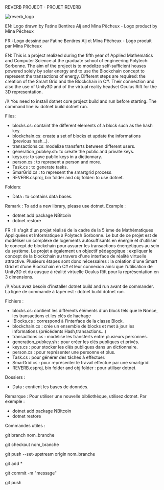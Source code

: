 REVERB PROJECT - PROJET REVERB

![reverb_logo](https://user-images.githubusercontent.com/23095219/49184256-2dc30b80-f35f-11e8-8993-9886b3b68fd8.png)

EN: Logo drawn by Fatine Bentires Alj and Mina Pêcheux - Logo product by Mina Pêcheux 

FR : Logo dessiné par Fatine Bentires Alj et Mina Pêcheux - Logo produit par Mina Pêcheux 

EN: 
This is a project realized during the fifth year of Applied Mathematics and Computer Science at the graduate school of engineering Polytech Sorbonne. The aim of the project is to modelize self-sufficient houses powered solely by solar energy and to use the Blockchain concept to represent the transactions of energy. 
Different steps are required: the creation of the Smart Grid and the Blockchain in C#. Their connection and also the use of Unity3D and of the virtual reality headset Oculus Rift for the 3D representation.

/!\ You need to install dotnet core project build and run before starting. The command line is: dotnet build dotnet run.

Files:

- blocks.cs: containt the different elements of a block such as the hash key. 
- blockchain.cs: create a set of blocks et update the informations (previous hash...).
- transactions.cs: modelize transferts between different users. 
- generation_pubkey.sh: to create the public and private keys.
- keys.cs: to save public keys in a dictionnary. 
- person.cs : to represent a person and more. 
- Task.cs : to generate tasks. 
- SmarGrid.cs : to represent the smartgrid process.
- REVERB.csproj, bin folder and obj folder: to use dotnet. 

Folders: 

- Data : to contains data bases.

Remark : To add a new library, please use dotnet. 
Example : 
- dotnet add package NBitcoin
- dotnet restore

FR : 
Il s'agit d'un projet réalisé de la cadre de la 5 ème de Mathématiques Appliquées et Informatique à Polytech Sorbonne. 
Le but de ce projet est de modéliser un complexe de logements autosuffisants en énergie et d'utiliser le concept de blockchain pour assurer les transactions énergétiques au sein du système. 
Le projet a également un objectif pédagogique : expliquer le concept de la blockchain au travers d'une interface de réalité virtuelle attractive. 
Plusieurs étapes sont donc nécessaires : la création d'une Smart Grid et d'une Blockchain en C# et leur connexion ainsi que l'utilisation de Unity3D et du casque à réalité virtuelle Oculus Rift pour la représentation en 3 dimensions.

/!\ Vous avez besoin d'installer  dotnet build and run avant de commander. La ligne de commande à taper est : dotnet build dotnet run.

Fichiers : 

- blocks.cs: contient les différents éléments d'un block tels que le Nonce, les transactions et les clés de hachage 
- IBlocks.cs : correspond à l'interface de la classe Block. 
- blockchain.cs : crée un ensemble de blocks et met à jour les informations (précédents Hash,transactions...)
- transactions.cs : modélise les transferts entre plusieurs personnes. 
- generation_pubkey.sh : pour créer les clés publiques et privés.
- keys.cs : pour stocker les clés publiques dans un dictionnaire. 
- person.cs : pour représenter une personne et plus. 
- Task.cs : pour générer des tâches à effectuer. 
- SmarGrid.cs : pour représenter le travail effectué par une smartgrid. 
- REVERB.csproj, bin folder and obj folder : pour utiliser dotnet.  

Dossiers : 

- Data : contient les bases de données. 

Remarque : Pour utiliser une nouvelle bibliothèque, utilisez dotnet.
Par exemple : 	
- dotnet add package NBitcoin 
- dotnet restore 

Commandes utiles :  

git branch nom_branche

git checkout nom_branche

git push --set-upstream origin nom_branche

git add *

git commit -m "message"

git push

